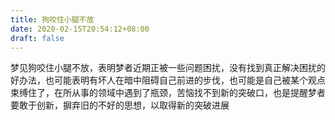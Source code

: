 ```yaml
---
title: 狗咬住小腿不放
date: 2020-02-15T20:54:12+08:00
draft: false
---
```


梦见狗咬住小腿不放，表明梦者近期正被一些问题困扰，没有找到真正解决困扰的好办法，也可能表明有坏人在暗中阻碍自己前进的步伐，也可能是自己被某个观点束缚住了，在所从事的领域中遇到了瓶颈，苦恼找不到新的突破口，也是提醒梦者要敢于创新，摒弃旧的不好的思想，以取得新的突破进展